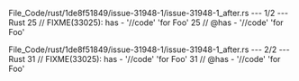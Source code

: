File_Code/rust/1de8f51849/issue-31948-1/issue-31948-1_after.rs --- 1/2 --- Rust
25 // FIXME(33025): has - '//code' 'for Foo'                                                                                                                 25 // @has - '//code' 'for Foo'

File_Code/rust/1de8f51849/issue-31948-1/issue-31948-1_after.rs --- 2/2 --- Rust
31 // FIXME(33025): has - '//code' 'for Foo'                                                                                                                 31 // @has - '//code' 'for Foo'

